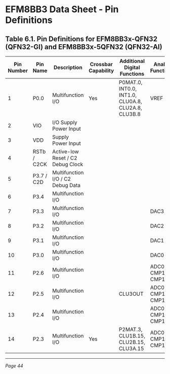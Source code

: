 # EFM8BB3 Data Sheet - Pin Definitions

## Table 6.1. Pin Definitions for EFM8BB3x-QFN32 (QFN32-GI) and EFM8BB3x-5QFN32 (QFN32-AI)

| Pin Number | Pin Name     | Description             | Crossbar Capability | Additional Digital Functions               | Analog Functions                 |
|------------|--------------|-------------------------|---------------------|-------------------------------------------|--------------------------------|
| 1          | P0.0         | Multifunction I/O       | Yes                 | P0MAT.0, INT0.0, INT1.0, CLU0A.8, CLU2A.8, CLU3B.8 | VREF                           |
| 2          | VIO          | I/O Supply Power Input  |                     |                                           |                                |
| 3          | VDD          | Supply Power Input      |                     |                                           |                                |
| 4          | RSTb / C2CK  | Active-low Reset / C2 Debug Clock |             |                                           |                                |
| 5          | P3.7 / C2D   | Multifunction I/O / C2 Debug Data |             |                                           |                                |
| 6          | P3.4         | Multifunction I/O       |                     |                                           |                                |
| 7          | P3.3         | Multifunction I/O       |                     |                                           | DAC3                           |
| 8          | P3.2         | Multifunction I/O       |                     |                                           | DAC2                           |
| 9          | P3.1         | Multifunction I/O       |                     |                                           | DAC1                           |
| 10         | P3.0         | Multifunction I/O       |                     |                                           | DAC0                           |
| 11         | P2.6         | Multifunction I/O       |                     |                                           | ADC0.19, CMP1P.8, CMP1N.8      |
| 12         | P2.5         | Multifunction I/O       |                     | CLU3OUT                                   | ADC0.18, CMP1P.7, CMP1N.7      |
| 13         | P2.4         | Multifunction I/O       |                     |                                           | ADC0.17, CMP1P.6, CMP1N.6      |
| 14         | P2.3         | Multifunction I/O       | Yes                 | P2MAT.3, CLU1B.15, CLU2B.15, CLU3A.15    | ADC0.16, CMP1P.5, CMP1N.5      |

---
*Page 44*